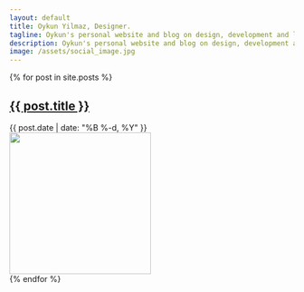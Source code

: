 ```yaml
---
layout: default
title: Oykun Yilmaz, Designer.
tagline: Oykun's personal website and blog on design, development and lessons learned in life.   
description: Oykun's personal website and blog on design, development and lessons learned in life.   
image: /assets/social_image.jpg
---
```

<div>
	{% for post in site.posts %}
        <div class="separator">
            <article class="max-width flex-l justify-between flex-wrap items-center">
                <div class="w-60-l pr3">
                    <h1 class="slim"><a href="{{ post.url }}" title="Read more"> {{ post.title }} </a></h1>
                    <time datetime="{{ post.date | date: '%B %-d, %Y' }}" class="text-grey text-small">{{ post.date | date: "%B %-d, %Y" }}</time>
                </div>
                <div class="w-40-l tc">
                    <a href="{{ post.url }}" title="Read more"><img src="{{ post.image }}" height="250"></a>
                </div>
            </article>
        </div>
	{% endfor %}
</div>